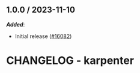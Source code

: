 ## 1.0.0 / 2023-11-10

***Added***:

* Initial release ([#16082](https://github.com/DataDog/integrations-core/pull/16082))

# CHANGELOG - karpenter

<!-- towncrier release notes start -->